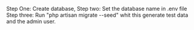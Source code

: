 Step One: Create database, 
Step two: Set the database name in .env file 
Step three: Run "php artisan migrate --seed" whit this generate test data and the admin user.


